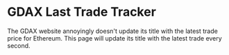 # GDAX Last Trade Tracker

The GDAX website annoyingly doesn't update its title with the latest trade price for Ethereum. This page will update its title with the latest trade every second. 
